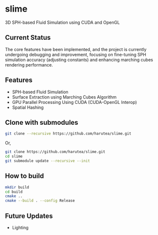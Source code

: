 # slime
3D SPH-based Fluid Simulation using CUDA and OpenGL

## Current Status
The core features have been implemented, and the project is currently undergoing debugging and improvement, focusing on fine-tuning SPH simulation accuracy (adjusting constants) and enhancing marching cubes rendering performance.

## Features
- SPH-based Fluid Simulation
- Surface Extraction using Marching Cubes Algorithm
- GPU Parallel Processing Using CUDA (CUDA-OpenGL Interop)
- Spatial Hashing

## Clone with submodules
```bash
git clone --recursive https://github.com/harutea/slime.git
```
Or,
```bash
git clone https://github.com/harutea/slime.git
cd slime
git submodule update --recursive --init
```

## How to build
```bash
mkdir build
cd build
cmake ..
cmake --build . --config Release
```

## Future Updates
- Lighting
